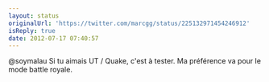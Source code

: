 ```yaml
---
layout: status
originalUrl: 'https://twitter.com/marcgg/status/225132971454246912'
isReply: true
date: 2012-07-17 07:40:57
---
```


@soymalau Si tu aimais UT / Quake, c'est à tester. Ma préférence va pour le mode battle royale.
